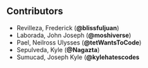 ## Contributors
- Revilleza, Frederick (**@blissfuljuan**)
- Laborada, John Joseph (**@moshiverse**)
- Pael, Neilross Ulysses (**@tetWantsToCode**)
- Sepulveda, Kyle (**@Nagazta**)
- Sumucad, Joseph Kyle (**@kylehatescodes**